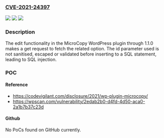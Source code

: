### [CVE-2021-24397](https://cve.mitre.org/cgi-bin/cvename.cgi?name=CVE-2021-24397)
![](https://img.shields.io/static/v1?label=Product&message=MicroCopy&color=blue)
![](https://img.shields.io/static/v1?label=Version&message=1.1.0%3C%3D%201.1.0%20&color=brighgreen)
![](https://img.shields.io/static/v1?label=Vulnerability&message=CWE-89%20SQL%20Injection&color=brighgreen)

### Description

The edit functionality in the MicroCopy WordPress plugin through 1.1.0 makes a get request to fetch the related option. The id parameter used is not sanitised, escaped or validated before inserting to a SQL statement, leading to SQL injection.

### POC

#### Reference
- https://codevigilant.com/disclosure/2021/wp-plugin-microcopy/
- https://wpscan.com/vulnerability/2edab2b0-d4fd-4d50-aca0-2a1b7b37c23d

#### Github
No PoCs found on GitHub currently.

